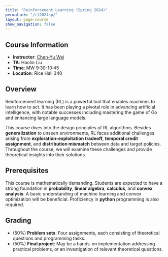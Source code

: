 ```yaml
---
title: "Reinforcement Learning (Spring 2024)"
permalink: "/rl2024sp/"
layout: page-course
show_navigation: false
---
```


## Course Information  
- **Instructor**: [Chen-Yu Wei](https://bahh723.github.io/)  
- **TA**: Haolin Liu  
- **Time**: MW 9:30-10:45  
- **Location**: Rice Hall 340  

## Overview  
Reinforcement learning (RL) is a powerful tool that enables machines to learn how to act. It has been playing a pivotal role in advancing artificial intelligence, with notable successes including mastering the game of Go and enhancing large language models.   

This course dives into the design principles of RL algorithms. Besides **generalization** to unseen environments, RL faces additional challenges arising from **exploration-exploitation tradeoff**, **temporal credit assignment**, and **distribution mismatch** between data and target policies. Throughout the course, we will examine these challenges and provide theoretical insights into their solutions.  

## Prerequisites  
This course is mathematically demanding. Students are expected to have a strong foundation in **probability**, **linear algebra**, **calculus**, and **convex analysis**. A basic understanding of machine learning and convex optimization will be beneficial. Proficiency in **python** programming is also required. 

## Grading
- (50%) **Problem sets**: Four assignments, each consisting of theoretical questions and programming tasks.   
- (50%) **Final project**: May be a hands-on implementation addressing practical problems, or an investigation of relevant theoretical questions.


